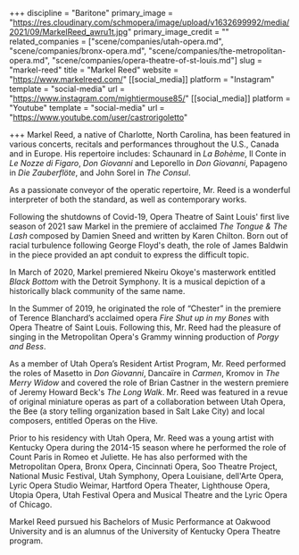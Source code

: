 +++
discipline = "Baritone"
primary_image = "https://res.cloudinary.com/schmopera/image/upload/v1632699992/media/2021/09/MarkelReed_awru1t.jpg"
primary_image_credit = ""
related_companies = ["scene/companies/utah-opera.md", "scene/companies/bronx-opera.md", "scene/companies/the-metropolitan-opera.md", "scene/companies/opera-theatre-of-st-louis.md"]
slug = "markel-reed"
title = "Markel Reed"
website = "https://www.markelreed.com/"
[[social_media]]
platform = "Instagram"
template = "social-media"
url = "https://www.instagram.com/mightiermouse85/"
[[social_media]]
platform = "Youtube"
template = "social-media"
url = "https://www.youtube.com/user/castrorigoletto"

+++
Markel Reed, a native of Charlotte, North Carolina, has been featured in various concerts, recitals and performances throughout the U.S., Canada and in Europe. His repertoire includes: Schaunard in _La Bohème_, Il Conte in _Le Nozze di Figaro_, _Don Giovanni_ and Leporello in _Don Giovanni_, Papageno in _Die Zauberflöte_, and John Sorel in _The Consul_.

As a passionate conveyor of the operatic repertoire, Mr. Reed is a wonderful interpreter of both the standard, as well as contemporary works. 

Following the shutdowns of Covid-19, Opera Theatre of Saint Louis' first live season of 2021 saw Markel in the premiere of acclaimed _The Tongue & The Lash_ composed by Damien Sneed and written by Karen Chilton. Born out of racial turbulence following George Floyd's death, the role of James Baldwin in the piece provided an apt conduit to express the difficult topic. 

In March of 2020, Markel premiered Nkeiru Okoye's masterwork entitled _Black Bottom_ with the Detroit Symphony.  It is a musical depiction of a historically black community of the same name. 

In the Summer of 2019, he originated the role of “Chester” in the premiere of Terence Blanchard’s acclaimed opera _Fire Shut up in my Bones_ with Opera Theatre of Saint Louis.  Following this, Mr. Reed had the pleasure of singing in the Metropolitan Opera's Grammy winning production of _Porgy and Bess_.

As a member of Utah Opera’s Resident Artist Program, Mr. Reed performed the roles of Masetto in _Don Giovanni_, Dancaïre in _Carmen_, Kromov in _The Merry Widow_ and covered the role of Brian Castner in the western premiere of Jeremy Howard Beck's _The Long Walk_.  Mr. Reed was featured in a revue of original miniature operas as part of a collaboration between Utah Opera, the Bee (a story telling organization based in Salt Lake City) and local composers, entitled Operas on the Hive. 

Prior to his residency with Utah Opera, Mr. Reed was a young artist with Kentucky Opera during the 2014-15 season where he performed the role of Count Paris in Romeo et Juliette. He has also performed with the Metropolitan Opera, Bronx Opera, Cincinnati Opera, Soo Theatre Project, National Music Festival, Utah Symphony,  Opera Louisiane, dell'Arte Opera, Lyric Opera Studio Weimar, Hartford Opera Theater, Lighthouse Opera, Utopia Opera, Utah Festival Opera and Musical Theatre and the Lyric Opera of Chicago.

Markel Reed pursued his Bachelors of Music Performance at Oakwood University and is an alumnus of the University of Kentucky Opera Theatre program.